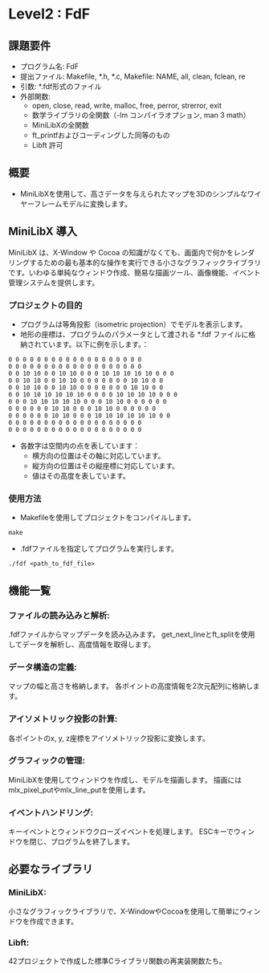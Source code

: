 # Level2 : FdF
## 課題要件
- プログラム名: FdF
- 提出ファイル: Makefile, *.h, *.c, Makefile: NAME, all, clean, fclean, re
- 引数: *.fdf形式のファイル
- 外部関数:
	- open, close, read, write, malloc, free, perror, strerror, exit
	- 数学ライブラリの全関数（-lm コンパイラオプション, man 3 math）
	- MiniLibXの全関数
	- ft_printfおよびコーディングした同等のもの
	- Libft 許可
## 概要
- MiniLibXを使用して、高さデータを与えられたマップを3Dのシンプルなワイヤーフレームモデルに変換します。

## MiniLibX 導入
MiniLibX は、X-Window や Cocoa の知識がなくても、画面内で何かをレンダリングするための最も基本的な操作を実行できる小さなグラフィックライブラリです。いわゆる単純なウィンドウ作成、簡易な描画ツール、画像機能、イベント管理システムを提供します。

### プロジェクトの目的
- プログラムは等角投影（isometric projection）でモデルを表示します。
- 地形の座標は、プログラムのパラメータとして渡される *.fdf ファイルに格納されています。以下に例を示します。：

```js:42.fdf
0 0 0 0 0 0 0 0 0 0 0 0 0 0 0 0 0 0 0
0 0 0 0 0 0 0 0 0 0 0 0 0 0 0 0 0 0 0
0 0 10 10 0 0 10 10 0 0 0 10 10 10 10 10 0 0 0
0 0 10 10 0 0 10 10 0 0 0 0 0 0 0 10 10 0 0
0 0 10 10 0 0 10 10 0 0 0 0 0 0 0 10 10 0 0
0 0 10 10 10 10 10 10 0 0 0 0 10 10 10 10 0 0 0
0 0 0 10 10 10 10 10 0 0 0 10 10 0 0 0 0 0 0
0 0 0 0 0 0 10 10 0 0 0 10 10 0 0 0 0 0 0
0 0 0 0 0 0 10 10 0 0 0 10 10 10 10 10 10 0 0
0 0 0 0 0 0 0 0 0 0 0 0 0 0 0 0 0 0 0
0 0 0 0 0 0 0 0 0 0 0 0 0 0 0 0 0 0 0
```

- 各数字は空間内の点を表しています：
	- 横方向の位置はその軸に対応しています。
	- 縦方向の位置はその縦座標に対応しています。
	- 値はその高度を表しています。

### 使用方法
- Makefileを使用してプロジェクトをコンパイルします。
```
make
```

- .fdfファイルを指定してプログラムを実行します。
```
./fdf <path_to_fdf_file>
```

## 機能一覧
### ファイルの読み込みと解析:
.fdfファイルからマップデータを読み込みます。
get_next_lineとft_splitを使用してデータを解析し、高度情報を取得します。

### データ構造の定義:
マップの幅と高さを格納します。
各ポイントの高度情報を2次元配列に格納します。

### アイソメトリック投影の計算:
各ポイントのx, y, z座標をアイソメトリック投影に変換します。

### グラフィックの管理:
MiniLibXを使用してウィンドウを作成し、モデルを描画します。
描画にはmlx_pixel_putやmlx_line_putを使用します。

### イベントハンドリング:
キーイベントとウィンドウクローズイベントを処理します。
ESCキーでウィンドウを閉じ、プログラムを終了します。

## 必要なライブラリ
### MiniLibX:
小さなグラフィックライブラリで、X-WindowやCocoaを使用して簡単にウィンドウを作成できます。
### Libft:
42プロジェクトで作成した標準Cライブラリ関数の再実装関数たち。
